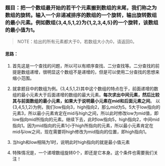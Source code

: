 ### 题目：把一个数组最开始的若干个元素搬到数组的末尾，我们称之为数组的旋转。输入一个非递减排序的数组的一个旋转，输出旋转数组的最小元素。例如数组{3,4,5,1,2}为{1,2,3,4,5}的一个旋转，该数组的最小值为1。

>NOTE：给出的所有元素都大于0，若数组大小为0，请返回0。

#### 思路：
1. 首先这是一个查找的问题，所以可以有顺序查找、二分查找等。二分查找的前提是数组递增，很明显这个数组不是递增的，但是可以使用二分查找的思想来缩小范围。

2. 就拿题目中的数组为例。{3,4,5,1,2}其中这个数组的特点在于，前面递增的数组的最小元素大于后面递增的数组的最大元素。**每次求出中间元素，然后比较其与前面数组的最小元素，如果大于说明最小元素在mid和后面元素之间**。
以{3,4,5,1,2}为例，我们low指向3，high指向2，那么mid为5。5大于low指向的元素3，所以最小元素肯定在mid与high之间，所以此时修改low为mid值，即low指向mid所指向的元素。继续下去，此时low指向5，high指向2，中间mid指向1。因为mid指向的元素1小于high所指向的元素，所以最小元素肯定在mid与low之间，现在需要将high修改为mid指向的位置，即high指向1。

3. 当high和low相隔为1时，说明此时high指向的就是最小值元素

4. 特殊情况是，一个递增数组旋转0个，即还是它本身。这个条件也需要我们关注！

